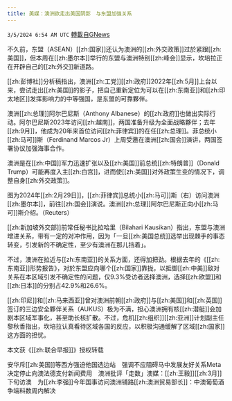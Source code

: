 ```yaml
---
title: 美媒：澳洲欲走出美国阴影　与东盟加强关系
---
```

`3/5/2024 6:54 AM UTC` [轉載自GNews](https://gnews.org/articles/2366171)

不久前，东盟（ASEAN）[[zh:国家]]还认为澳洲的[[zh:外交政策]]过於紧跟[[zh:美国]]，但本周在[[zh:墨尔本]]举行的东盟与澳洲特别[[zh:峰会]]显示，坎培拉正在开辟自己的[[zh:外交]]新道路。

[[zh:彭博社]]分析稿指出，澳洲[[zh:工党]][[zh:政府]]2022年[[zh:5月]]上台以来，尝试走出[[zh:美国]]的影子，把自己重新定位为可以在[[zh:东南亚]]和[[zh:印太地区]]发挥影响力的中等强国，是东盟的可靠夥伴。

澳洲[[zh:总理]]阿尔巴尼斯（Anthony Albanese）的[[zh:政府]]也做出实际行动。阿尔巴尼斯2023年访问[[zh:越南]]，两国准备升级为全面战略夥伴；去年[[zh:9月]]，他成为20年来首位访问[[zh:菲律宾]]的在任[[zh:总理]]。菲总统小[[zh:马可]]斯（Ferdinand Marcos Jr）上周受邀在澳洲[[zh:国会]]演讲，两国签署协议加强海事合作。

澳洲是在[[zh:中国]]军力迅速扩张以及[[zh:美国]]前总统[[zh:特朗普]]（Donald Trump）可能再度入主[[zh:白宫]]，进而使[[zh:美国]]对外政策生变的情况下，调整自身[[zh:外交政策]]。

图为2024年[[zh:2月29日]]，[[zh:菲律宾]]总统小[[zh:马可]]斯（右）访问澳洲[[zh:墨尔本]]，前往[[zh:国会]]演说。澳洲[[zh:总理]]阿尔巴尼斯正向小[[zh:马可]]斯介绍。（Reuters）

[[zh:新加坡外交部]]前常任秘书比拉哈里（Bilahari Kausikan）指出，东盟与澳洲增进关系，带有一定的对冲作用，因为「一旦[[zh:美国总统]]选举出现棘手的事态转变，引发新的不确定性，至少有澳洲在那儿挡着」。

不过，澳洲在拉近与[[zh:东南亚]]的关系方面，还得加把劲。根据去年的《[[zh:东南亚]]形势报告》，对於东盟应向哪个[[zh:国家]]靠拢，以抵御[[zh:中美]]敌对关系在本区域引发不确定性的问题，仅9.3%受访者选择澳洲，选择[[zh:欧盟]]和[[zh:日本]]的分别占42.9%和26.6%。

[[zh:印尼]]和[[zh:马来西亚]]曾对澳洲前朝[[zh:政府]]与[[zh:美国]]和[[zh:英国]]签订的三边安全夥伴关系（AUKUS）极为不满，担心澳洲拥有核[[zh:潜艇]]会加剧本区域军事化，甚至助长核扩散。不过，危机[[zh:组织]][[zh:亚洲]]计划副主任黎秋香指出，坎培拉认真看待区域各国的反应，以积极沟通缓解了区域[[zh:国家]]这方面的担忧。

本文获《[[zh:联合早报]]》授权转载

安华斥[[zh:美国]]等西方强迫他国选边站　强调不应阻碍马中发展友好关系Meta决定停止向澳法德支付新闻费用　澳洲批评「走数」澳媒：[[zh:王毅]][[zh:3月]]下旬访澳　为[[zh:李强]]今年国事访问澳洲铺路[[zh:澳洲贸易部长]]：中澳葡萄酒争端料数周内解决
